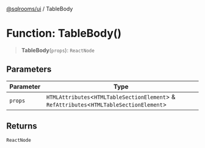 [@sqlrooms/ui](../index.md) / TableBody

# Function: TableBody()

> **TableBody**(`props`): `ReactNode`

## Parameters

| Parameter | Type |
| ------ | ------ |
| `props` | `HTMLAttributes`\<`HTMLTableSectionElement`\> & `RefAttributes`\<`HTMLTableSectionElement`\> |

## Returns

`ReactNode`
